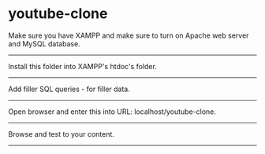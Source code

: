 # youtube-clone
Make sure you have XAMPP and make sure to turn on Apache web server and MySQL database.<hr>
Install this folder into XAMPP's htdoc's folder.<hr>
Add filler SQL queries - for filler data. <hr>
Open browser and enter this into URL: localhost/youtube-clone. <hr>
Browse and test to your content.<hr>
